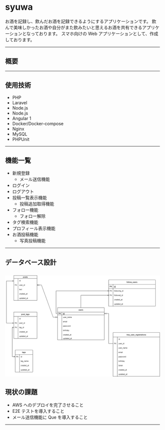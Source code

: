 # syuwa

お酒を記録し、飲んだお酒を記録できるようにするアプリケーションです。
飲んで美味しかったお酒や自分がまた飲みたいと思えるお酒を共有できるアプリケーションとなっております。
スマホ向けの Web アプリケーションとして、作成しております。

---

## 概要

---

## 使用技術

- PHP
- Laravel
- Node.js
- Node.js
- Angular 1
- Docker/Docker-compose
- Nginx
- MySQL
- PHPUnit

---

## 機能一覧

- 新規登録
  - メール送信機能
- ログイン
- ログアウト
- 投稿一覧表示機能
  - 投稿追加取得機能
- フォロー機能
  - フォロー解除
- タグ検索機能
- プロフィール表示機能
- お酒投稿機能
  - 写真投稿機能

---

## データベース設計

## ![ER図](./er.drawio.png "ER図")

## 現状の課題

- AWS へのデプロイを完了させること
- E2E テストを導入すること
- メール送信機能に Que を導入すること

---
